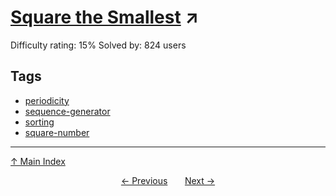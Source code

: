 # [Square the Smallest](https://projecteuler.net/problem=822) ↗️

Difficulty rating: 15%
Solved by: 824 users
## Tags

- [periodicity](../tags/periodicity.md)
- [sequence-generator](../tags/sequence-generator.md)
- [sorting](../tags/sorting.md)
- [square-number](../tags/square-number.md)



---

[↑ Main Index](../README.md)


<div align=center><a href='821.md'>← Previous</a> &nbsp;&nbsp; &nbsp;&nbsp;  <a href='823.md'>Next →</a></div>
